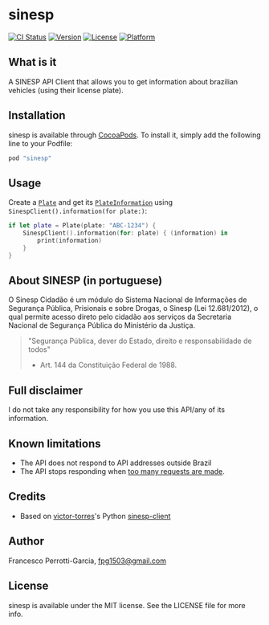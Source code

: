 # sinesp

[![CI Status](http://img.shields.io/travis/fpg1503/sinesp.svg?style=flat)](https://travis-ci.org/fpg1503/sinesp)
[![Version](https://img.shields.io/cocoapods/v/sinesp.svg?style=flat)](http://cocoapods.org/pods/sinesp)
[![License](https://img.shields.io/cocoapods/l/sinesp.svg?style=flat)](http://cocoapods.org/pods/sinesp)
[![Platform](https://img.shields.io/cocoapods/p/sinesp.svg?style=flat)](http://cocoapods.org/pods/sinesp)

## What is it
A SINESP API Client that allows you to get information about brazilian vehicles (using their license plate).

## Installation

sinesp is available through [CocoaPods](http://cocoapods.org). To install
it, simply add the following line to your Podfile:

```ruby
pod "sinesp"
```

## Usage

Create a [`Plate`](https://github.com/fpg1503/sinesp-swift/blob/master/sinesp/Classes/Plate.swift) and get its [`PlateInformation`](https://github.com/fpg1503/sinesp-swift/blob/master/sinesp/Classes/PlateInformation.swift) using `SinespClient().information(for plate:)`:
```swift
if let plate = Plate(plate: "ABC-1234") {
    SinespClient().information(for: plate) { (information) in
        print(information)
    }
}
```

## About SINESP (in portuguese)
O Sinesp Cidadão é um módulo do Sistema Nacional de Informações de Segurança Pública, Prisionais e sobre Drogas, o Sinesp (Lei 12.681/2012), o qual permite acesso direto pelo cidadão aos serviços da Secretaria Nacional de Segurança Pública do Ministério da Justiça.

> "Segurança Pública, dever do Estado, direito e responsabilidade de todos"
> - Art. 144 da Constituição Federal de 1988.

## Full disclaimer
I do not take any responsibility for how you use this API/any of its information.

## Known limitations
- The API does not respond to API addresses outside Brazil
- The API stops responding when [too many requests are made](https://github.com/victor-torres/sinesp-client/issues/6).

## Credits
- Based on [victor-torres](https://github.com/victor-torres)'s Python [sinesp-client](https://github.com/victor-torres/sinesp-client)

## Author
Francesco Perrotti-Garcia, fpg1503@gmail.com

## License

sinesp is available under the MIT license. See the LICENSE file for more info.

